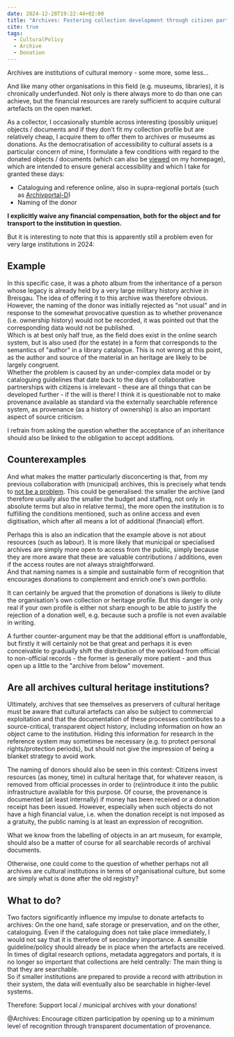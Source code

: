 ```yaml
---
date: 2024-12-28T19:22:44+02:00
title: "Archives: Fostering collection development through citizen participation"
cite: true
tags:
  - CulturalPolicy
  - Archive
  - Donation
---
```


Archives are institutions of cultural memory - some more, some less...
<!--more-->
And like many other organisations in this field (e.g. museums, libraries), it is chronically underfunded. Not only is there always more to do than one can achieve, but the financial resources are rarely sufficient to acquire cultural artefacts on the open market.

As a collector, I occasionally stumble across interesting (possibly unique) objects / documents and if they don't fit my collection profile but are relatively cheap, I acquire them to offer them to archives or museums as donations. As the democratisation of accessibility to cultural assets is a particular concern of mine, I formulate a few conditions with regard to the donated objects / documents (which can also be [viewed](https://christianmahnke.de/en/collections/#donations) on my homepage), which are intended to ensure general accessibility and which I take for granted these days:
* Cataloguing and reference online, also in supra-regional portals (such as [Archivportal-D](https://www.archivportal-d.de/))
* Naming of the donor

**I explicitly waive any financial compensation, both for the object and for transport to the institution in question.**

But it is interesting to note that this is apparently still a problem even for very large institutions in 2024:

## Example

In this specific case, it was a photo album from the inheritance of a person whose legacy is already held by a very large military history archive in Breisgau. The idea of offering it to this archive was therefore obvious.<br/>
However, the naming of the donor was initially rejected as "not usual" and in response to the somewhat provocative question as to whether provenance (i.e. ownership history) would not be recorded, it was pointed out that the corresponding data would not be published.<br/>
Which is at best only half true, as the field does exist in the online search system, but is also used (for the estate) in a form that corresponds to the semantics of "author" in a library catalogue. This is not wrong at this point, as the author and source of the material in an heritage are likely to be largely congruent.<br/>
Whether the problem is caused by an under-complex data model or by cataloguing guidelines that date back to the days of collaborative partnerships with citizens is irrelevant - these are all things that can be developed further - if the will is there! I think it is questionable not to make provenance available as standard via the externally searchable reference system, as provenance (as a history of ownership) is also an important aspect of source criticism.

I refrain from asking the question whether the acceptance of an inheritance should also be linked to the obligation to accept additions.

## Counterexamples

And what makes the matter particularly disconcerting is that, from my previous collaboration with (municipal) archives, this is precisely what tends to [not be a problem](https://christianmahnke.de/en/collections/donations/). This could be generalised: the smaller the archive (and therefore usually also the smaller the budget and staffing, not only in absolute terms but also in relative terms), the more open the institution is to fulfilling the conditions mentioned, such as online access and even digitisation, which after all means a lot of additional (financial) effort.

Perhaps this is also an indication that the example above is not about resources (such as labour). It is more likely that municipal or specialised archives are simply more open to access from the public, simply because they are more aware that these are valuable contributions / additions, even if the access routes are not always straightforward.<br/>
And that naming names is a simple and sustainable form of recognition that encourages donations to complement and enrich one's own portfolio.

It can certainly be argued that the promotion of donations is likely to dilute the organisation's own collection or heritage profile. But this danger is only real if your own profile is either not sharp enough to be able to justify the rejection of a donation well, e.g. because such a profile is not even available in writing.

A further counter-argument may be that the additional effort is unaffordable, but firstly it will certainly not be that great and perhaps it is even conceivable to gradually shift the distribution of the workload from official to non-official records - the former is generally more patient - and thus open up a little to the "archive from below" movement.

## Are all archives cultural heritage institutions?

Ultimately, archives that see themselves as preservers of cultural heritage must be aware that cultural artefacts can also be subject to commercial exploitation and that the documentation of these processes contributes to a source-critical, transparent object history, including information on how an object came to the institution. Hiding this information for research in the reference system may sometimes be necessary (e.g. to protect personal rights/protection periods), but should not give the impression of being a blanket strategy to avoid work.

The naming of donors should also be seen in this context: Citizens invest resources (as money, time) in cultural heritage that, for whatever reason, is removed from official processes in order to (re)introduce it into the public infrastructure available for this purpose. Of course, the provenance is documented (at least internally) if money has been received or a donation receipt has been issued. However, especially when such objects do not have a high financial value, i.e. when the donation receipt is not imposed as a gratuity, the public naming is at least an expression of recognition.

What we know from the labelling of objects in an art museum, for example, should also be a matter of course for all searchable records of archival documents.

Otherwise, one could come to the question of whether perhaps not all archives are cultural institutions in terms of organisational culture, but some are simply what is done after the old registry?

## What to do?
Two factors significantly influence my impulse to donate artefacts to archives: On the one hand, safe storage or preservation, and on the other, cataloguing. Even if the cataloguing does not take place immediately, I would not say that it is therefore of secondary importance. A sensible guideline/policy should already be in place when the artefacts are received.<br/>
In times of digital research options, metadata aggregators and portals, it is no longer so important that collections are held centrally: The main thing is that they are searchable.<br/>
So if smaller institutions are prepared to provide a record with attribution in their system, the data will eventually also be searchable in higher-level systems.

<p class="cta">Therefore: Support local / municipal archives with your donations!</p>
<p class="cta">@Archives: Encourage citizen participation by opening up to a minimum level of recognition through transparent documentation of provenance.</p>
